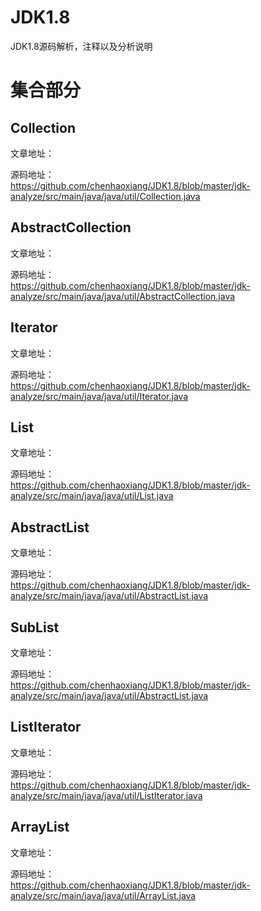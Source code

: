 # JDK1.8
JDK1.8源码解析，注释以及分析说明


# 集合部分  

## Collection
文章地址：  

源码地址：  
https://github.com/chenhaoxiang/JDK1.8/blob/master/jdk-analyze/src/main/java/java/util/Collection.java  


## AbstractCollection
文章地址： 

源码地址：  
https://github.com/chenhaoxiang/JDK1.8/blob/master/jdk-analyze/src/main/java/java/util/AbstractCollection.java 


## Iterator
文章地址： 

源码地址：  
https://github.com/chenhaoxiang/JDK1.8/blob/master/jdk-analyze/src/main/java/java/util/Iterator.java 


## List
文章地址： 

源码地址：  
https://github.com/chenhaoxiang/JDK1.8/blob/master/jdk-analyze/src/main/java/java/util/List.java 

## AbstractList
文章地址： 

源码地址：  
https://github.com/chenhaoxiang/JDK1.8/blob/master/jdk-analyze/src/main/java/java/util/AbstractList.java 

## SubList
文章地址： 

源码地址：  
https://github.com/chenhaoxiang/JDK1.8/blob/master/jdk-analyze/src/main/java/java/util/AbstractList.java 

## ListIterator
文章地址： 

源码地址：  
https://github.com/chenhaoxiang/JDK1.8/blob/master/jdk-analyze/src/main/java/java/util/ListIterator.java 

## ArrayList  
文章地址： 

源码地址：  
https://github.com/chenhaoxiang/JDK1.8/blob/master/jdk-analyze/src/main/java/java/util/ArrayList.java 




